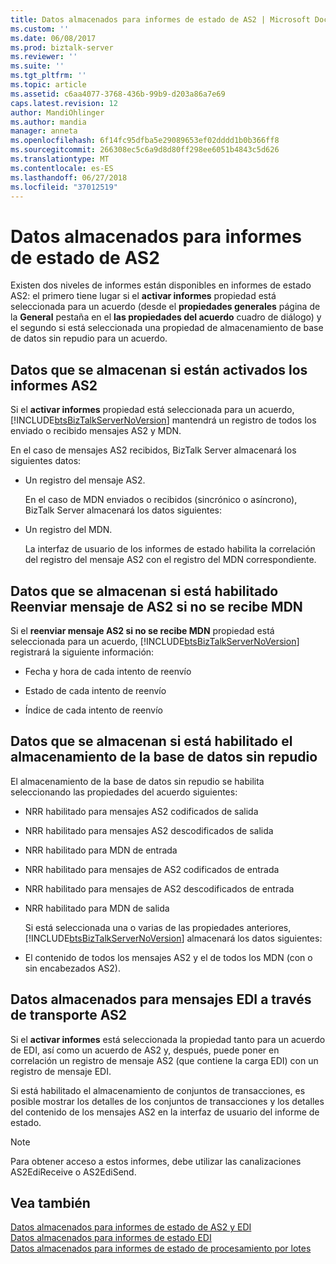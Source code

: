 ```yaml
---
title: Datos almacenados para informes de estado de AS2 | Microsoft Docs
ms.custom: ''
ms.date: 06/08/2017
ms.prod: biztalk-server
ms.reviewer: ''
ms.suite: ''
ms.tgt_pltfrm: ''
ms.topic: article
ms.assetid: c6aa4077-3768-436b-99b9-d203a86a7e69
caps.latest.revision: 12
author: MandiOhlinger
ms.author: mandia
manager: anneta
ms.openlocfilehash: 6f14fc95dfba5e29089653ef02dddd1b0b366ff8
ms.sourcegitcommit: 266308ec5c6a9d8d80ff298ee6051b4843c5d626
ms.translationtype: MT
ms.contentlocale: es-ES
ms.lasthandoff: 06/27/2018
ms.locfileid: "37012519"
---
```

# <a name="data-stored-for-as2-status-reports"></a>Datos almacenados para informes de estado de AS2
Existen dos niveles de informes están disponibles en informes de estado AS2: el primero tiene lugar si el **activar informes** propiedad está seleccionada para un acuerdo (desde el **propiedades generales** página de la **General**  pestaña en el **las propiedades del acuerdo** cuadro de diálogo) y el segundo si está seleccionada una propiedad de almacenamiento de base de datos sin repudio para un acuerdo.  
  
## <a name="data-stored-if-as2-reporting-is-activated"></a>Datos que se almacenan si están activados los informes AS2  
 Si el **activar informes** propiedad está seleccionada para un acuerdo, [!INCLUDE[btsBizTalkServerNoVersion](../includes/btsbiztalkservernoversion-md.md)] mantendrá un registro de todos los enviado o recibido mensajes AS2 y MDN.  
  
 En el caso de mensajes AS2 recibidos, BizTalk Server almacenará los siguientes datos:  
  
- Un registro del mensaje AS2.  
  
  En el caso de MDN enviados o recibidos (sincrónico o asíncrono), BizTalk Server almacenará los datos siguientes:  
  
- Un registro del MDN.  
  
  La interfaz de usuario de los informes de estado habilita la correlación del registro del mensaje AS2 con el registro del MDN correspondiente.  
  
## <a name="data-stored-if-resend-as2-message-if-mdn-not-received-is-enabled"></a>Datos que se almacenan si está habilitado Reenviar mensaje de AS2 si no se recibe MDN  
 Si el **reenviar mensaje AS2 si no se recibe MDN** propiedad está seleccionada para un acuerdo, [!INCLUDE[btsBizTalkServerNoVersion](../includes/btsbiztalkservernoversion-md.md)] registrará la siguiente información:  
  
-   Fecha y hora de cada intento de reenvío  
  
-   Estado de cada intento de reenvío  
  
-   Índice de cada intento de reenvío  
  
## <a name="data-stored-if-non-repudiation-database-storage-is-enabled"></a>Datos que se almacenan si está habilitado el almacenamiento de la base de datos sin repudio  
 El almacenamiento de la base de datos sin repudio se habilita seleccionando las propiedades del acuerdo siguientes:  
  
- NRR habilitado para mensajes AS2 codificados de salida  
  
- NRR habilitado para mensajes AS2 descodificados de salida  
  
- NRR habilitado para MDN de entrada  
  
- NRR habilitado para mensajes de AS2 codificados de entrada  
  
- NRR habilitado para mensajes de AS2 descodificados de entrada  
  
- NRR habilitado para MDN de salida  
  
  Si está seleccionada una o varias de las propiedades anteriores, [!INCLUDE[btsBizTalkServerNoVersion](../includes/btsbiztalkservernoversion-md.md)] almacenará los datos siguientes:  
  
- El contenido de todos los mensajes AS2 y el de todos los MDN (con o sin encabezados AS2).  
  
## <a name="data-stored-for-edi-over-as2"></a>Datos almacenados para mensajes EDI a través de transporte AS2  
 Si el **activar informes** está seleccionada la propiedad tanto para un acuerdo de EDI, así como un acuerdo de AS2 y, después, puede poner en correlación un registro de mensaje AS2 (que contiene la carga EDI) con un registro de mensaje EDI.  
  
 Si está habilitado el almacenamiento de conjuntos de transacciones, es posible mostrar los detalles de los conjuntos de transacciones y los detalles del contenido de los mensajes AS2 en la interfaz de usuario del informe de estado.  
  
> [!NOTE]
>  Para obtener acceso a estos informes, debe utilizar las canalizaciones AS2EdiReceive o AS2EdiSend.  
  
## <a name="see-also"></a>Vea también  
 [Datos almacenados para informes de estado de AS2 y EDI](../core/data-stored-for-edi-and-as2-status-reports.md)   
 [Datos almacenados para informes de estado EDI](../core/data-stored-for-edi-status-reports.md)   
 [Datos almacenados para informes de estado de procesamiento por lotes](../core/data-stored-for-batching-status-reports.md)